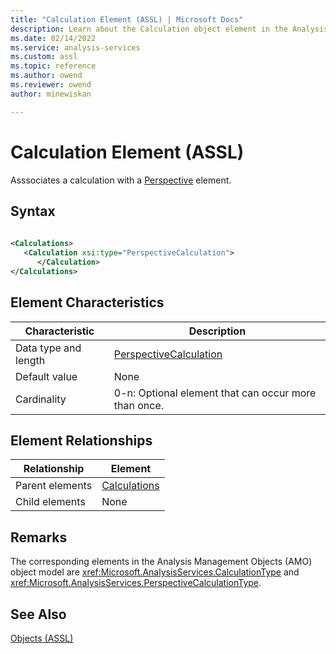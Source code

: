 ```yaml
---
title: "Calculation Element (ASSL) | Microsoft Docs"
description: Learn about the Calculation object element in the Analysis Services Scripting Language (ASSL) schema.
ms.date: 02/14/2022
ms.service: analysis-services
ms.custom: assl
ms.topic: reference
ms.author: owend
ms.reviewer: owend
author: minewiskan

---
```

# Calculation Element (ASSL)

  Asssociates a calculation with a [Perspective](../objects/perspective-element-assl.md) element.  
  
## Syntax  
  
```xml  
  
<Calculations>  
   <Calculation xsi:type="PerspectiveCalculation">  
      </Calculation>  
</Calculations>  
```  
  
## Element Characteristics  
  
|Characteristic|Description|  
|--------------------|-----------------|  
|Data type and length|[PerspectiveCalculation](../data-type/perspectivecalculation-data-type-assl.md)|  
|Default value|None|  
|Cardinality|0-n: Optional element that can occur more than once.|  
  
## Element Relationships  
  
|Relationship|Element|  
|------------------|-------------|  
|Parent elements|[Calculations](../collections/calculations-element-assl.md)|  
|Child elements|None|  
  
## Remarks  
 The corresponding elements in the Analysis Management Objects (AMO) object model are <xref:Microsoft.AnalysisServices.CalculationType> and <xref:Microsoft.AnalysisServices.PerspectiveCalculationType>.  
  
## See Also  
 [Objects &#40;ASSL&#41;](../objects/objects-assl.md)  
  
  
